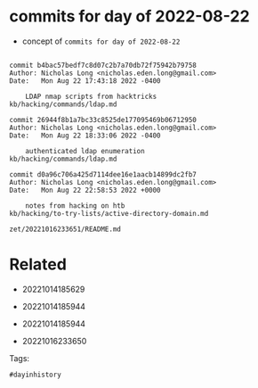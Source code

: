 # commits for day of 2022-08-22

- concept of `commits for day of 2022-08-22`

```

commit b4bac57bedf7c8d07c2b7a70db72f75942b79758
Author: Nicholas Long <nicholas.eden.long@gmail.com>
Date:   Mon Aug 22 17:43:18 2022 -0400

    LDAP nmap scripts from hacktricks
kb/hacking/commands/ldap.md

commit 26944f8b1a7bc33c8525de177095469b06712950
Author: Nicholas Long <nicholas.eden.long@gmail.com>
Date:   Mon Aug 22 18:33:06 2022 -0400

    authenticated ldap enumeration
kb/hacking/commands/ldap.md

commit d0a96c706a425d7114dee16e1aacb14899dc2fb7
Author: Nicholas Long <nicholas.eden.long@gmail.com>
Date:   Mon Aug 22 22:58:53 2022 +0000

    notes from hacking on htb
kb/hacking/to-try-lists/active-directory-domain.md
```

` zet/20221016233651/README.md `

# Related

- 20221014185629

- 20221014185944

- 20221014185944

- 20221016233650

Tags:

    #dayinhistory
